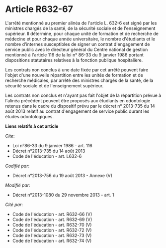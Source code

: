 # Article R632-67

L'arrêté mentionné au premier alinéa de l'article L. 632-6 est signé par les ministres chargés de la santé, de la sécurité
sociale et de l'enseignement supérieur. Il détermine, pour chaque unité de formation et de recherche de médecine et pour
chaque année universitaire, le nombre d'étudiants et le nombre d'internes susceptibles de signer un contrat d'engagement de
service public avec le directeur général du Centre national de gestion mentionné à l'article 116 de la loi n° 86-33 du 9
janvier 1986 portant dispositions statutaires relatives à la fonction publique hospitalière. 

Les contrats non conclus à une date fixée par cet arrêté peuvent faire l'objet d'une nouvelle répartition entre les unités de
formation et de recherche médicales, par arrêté des ministres chargés de la santé, de la sécurité sociale et de
l'enseignement supérieur. 

Les contrats non conclus et n'ayant pas fait l'objet de la répartition prévue à l'alinéa précédent peuvent être proposés aux
étudiants en odontologie retenus dans le cadre du dispositif prévu par le décret n° 2013-735 du 14 août 2013 relatif au
contrat d'engagement de service public durant les études odontologiques.

**Liens relatifs à cet article**

_Cite_:

  - Loi n°86-33 du 9 janvier 1986 - art. 116
  - Décret n°2013-735 du 14 août 2013
  - Code de l'éducation - art. L632-6

_Codifié par_:

  - Décret n°2013-756 du 19 août 2013 -  Annexe (V)

_Modifié par_:

  - Décret n°2013-1080 du 29 novembre 2013 - art. 1

_Cité par_:

  - Code de l'éducation - art. R632-66 (V)
  - Code de l'éducation - art. R632-69 (V)
  - Code de l'éducation - art. R632-70 (V)
  - Code de l'éducation - art. R632-72 (V)
  - Code de l'éducation - art. R632-73 (V)
  - Code de l'éducation - art. R632-74 (V)
